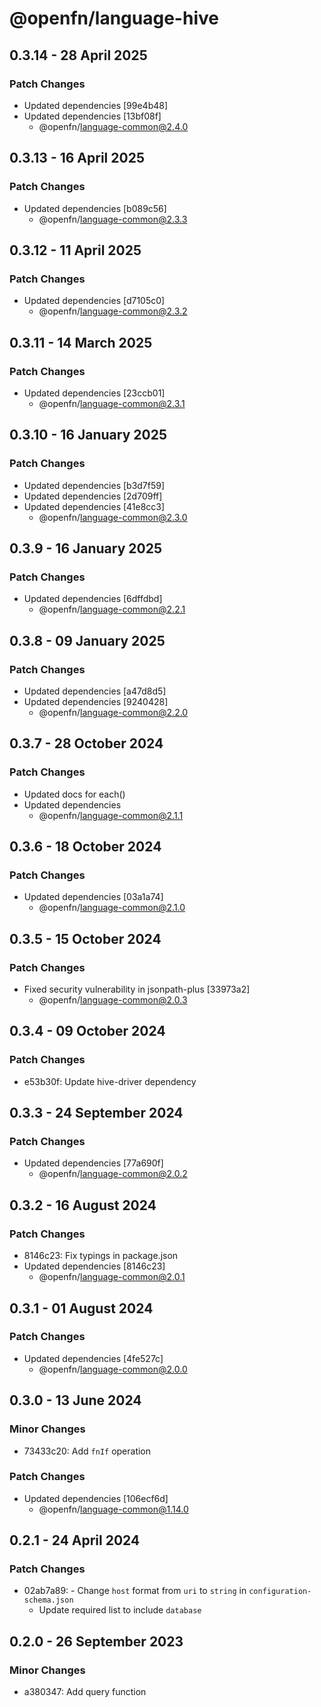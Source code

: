 # @openfn/language-hive

## 0.3.14 - 28 April 2025

### Patch Changes

* Updated dependencies \[99e4b48]
* Updated dependencies \[13bf08f]
  * @openfn/language-common@2.4.0

## 0.3.13 - 16 April 2025

### Patch Changes

* Updated dependencies \[b089c56]
  * @openfn/language-common@2.3.3

## 0.3.12 - 11 April 2025

### Patch Changes

* Updated dependencies \[d7105c0]
  * @openfn/language-common@2.3.2

## 0.3.11 - 14 March 2025

### Patch Changes

* Updated dependencies \[23ccb01]
  * @openfn/language-common@2.3.1

## 0.3.10 - 16 January 2025

### Patch Changes

* Updated dependencies \[b3d7f59]
* Updated dependencies \[2d709ff]
* Updated dependencies \[41e8cc3]
  * @openfn/language-common@2.3.0

## 0.3.9 - 16 January 2025

### Patch Changes

* Updated dependencies \[6dffdbd]
  * @openfn/language-common@2.2.1

## 0.3.8 - 09 January 2025

### Patch Changes

* Updated dependencies \[a47d8d5]
* Updated dependencies \[9240428]
  * @openfn/language-common@2.2.0

## 0.3.7 - 28 October 2024

### Patch Changes

* Updated docs for each()
* Updated dependencies
  * @openfn/language-common@2.1.1

## 0.3.6 - 18 October 2024

### Patch Changes

* Updated dependencies \[03a1a74]
  * @openfn/language-common@2.1.0

## 0.3.5 - 15 October 2024

### Patch Changes

* Fixed security vulnerability in jsonpath-plus \[33973a2]
  * @openfn/language-common@2.0.3

## 0.3.4 - 09 October 2024

### Patch Changes

* e53b30f: Update hive-driver dependency

## 0.3.3 - 24 September 2024

### Patch Changes

* Updated dependencies \[77a690f]
  * @openfn/language-common@2.0.2

## 0.3.2 - 16 August 2024

### Patch Changes

* 8146c23: Fix typings in package.json
* Updated dependencies \[8146c23]
  * @openfn/language-common@2.0.1

## 0.3.1 - 01 August 2024

### Patch Changes

* Updated dependencies \[4fe527c]
  * @openfn/language-common@2.0.0

## 0.3.0 - 13 June 2024

### Minor Changes

* 73433c20: Add `fnIf` operation

### Patch Changes

* Updated dependencies \[106ecf6d]
  * @openfn/language-common@1.14.0

## 0.2.1 - 24 April 2024

### Patch Changes

* 02ab7a89: - Change `host` format from `uri` to `string` in
  `configuration-schema.json`
  * Update required list to include `database`

## 0.2.0 - 26 September 2023

### Minor Changes

* a380347: Add query function
